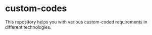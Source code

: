 # custom-codes
This repository helps you with various custom-coded requirements in different technologies.
